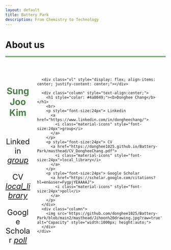 ```yaml
---
layout: default
title: Battery Park
description: From Chemistry to Technology
---
```


<html>
  <head>
    <title>Google Icons</title>
    <meta name="viewport" content="width=device-width, initial-scale=1">
    <link href="https://fonts.googleapis.com/icon?family=Material+Icons" rel="stylesheet">
  </head>
  <body>
    <h1> About us <i class="arrow right"></i></h1>
    <hr style="background: linear-gradient(#4a8049, #d8f5d0); height: 5px; border: none;">
    <br>
    <br>
    <div class="columns">
      <div class="column" style="text-align:center;">
        <h1 style="color: #4a8049;"><b>Sung Joo Kim</b></h1>
        <br>
        <p style="font-size:24px"> Linkedin
          <a href="https://www.linkedin.com/in/sungjookim/">
            <i class="material-icons" style="font-size:24px">group</i>  
          </a>
        </p>
        <p style="font-size:24px"> CV
          <a href="https://donghee1025.github.io/Battery-Park/masthead/CV-SJK_092024.pdf">
            <i class="material-icons" style="font-size:24px">local_library</i>  
          </a>
        </p>
        <p style="font-size:24px"> Google Scholar
          <a href="https://scholar.google.com/citations?user=a_DrrJ0AAAAJ">
            <i class="material-icons" style="font-size:24px">poll</i>  
          </a>
        </p>
      </div> 
      
      <div class="vl" style="display: flex; align-items: center; justify-content: center;"></div>
      
      <div class="column" style="text-align:center;">
        <h1 style="color: #4a8049;"><b>Donghee Chang</b></h1>
        <br>
        <p style="font-size:24px"> Linkedin
          <a href="https://www.linkedin.com/in/dongheechang/">
            <i class="material-icons" style="font-size:24px">group</i>  
          </a>
        </p> 
        <p style="font-size:24px"> CV
          <a href="https://donghee1025.github.io/Battery-Park/masthead/CV_DongheeChang.pdf">
            <i class="material-icons" style="font-size:24px">local_library</i>  
          </a>
        </p>   
        <p style="font-size:24px"> Google Scholar
          <a href="https://scholar.google.com/citations?hl=en&user=FygpjYEAAAAJ">
            <i class="material-icons" style="font-size:24px">poll</i>  
          </a>
        </p>
      </div>
      <div class="column">
        <img src='https://github.com/donghee1025/Battery-Park/blob/main2/masthead/Jihoon%20drawing.jpg?raw=true' alt="Capacity" style="width:1000px; height:auto;">
      </div>
    </div>
  </body>
</html>




